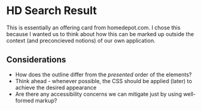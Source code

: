 # HD Search Result
This is essentially an offering card from homedepot.com. I chose this because I wanted us to think about how this can be marked up outside the context (and preconcieved notions) of our own application.

## Considerations
- How does the outline differ from the _presented_ order of the elements?
- Think ahead - whenever possible, the CSS should be applied (later) to achieve the desired appearance
- Are there any accessibility concerns we can mitigate just by using well-formed markup?
